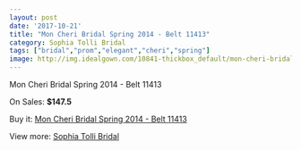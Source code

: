 ```yaml
---
layout: post
date: '2017-10-21'
title: "Mon Cheri Bridal Spring 2014 - Belt 11413"
category: Sophia Tolli Bridal
tags: ["bridal","prom","elegant","cheri","spring"]
image: http://img.idealgown.com/10841-thickbox_default/mon-cheri-bridal-spring-2014-belt-11413.jpg
---
```

Mon Cheri Bridal Spring 2014 - Belt 11413

On Sales: **$147.5**
<a href="https://www.idealgown.com/en/sophia-tolli-bridal/4449-mon-cheri-bridal-spring-2014-belt-11413.html"><amp-img layout="responsive" width="600" height="600" src="//img.idealgown.com/10841-thickbox_default/mon-cheri-bridal-spring-2014-belt-11413.jpg" alt="Mon Cheri Bridal Spring 2014 - Belt 11413 0" /></a>

Buy it: [Mon Cheri Bridal Spring 2014 - Belt 11413](https://www.idealgown.com/en/sophia-tolli-bridal/4449-mon-cheri-bridal-spring-2014-belt-11413.html "Mon Cheri Bridal Spring 2014 - Belt 11413")

View more: [Sophia Tolli Bridal](https://www.idealgown.com/en/52-sophia-tolli-bridal "Sophia Tolli Bridal")